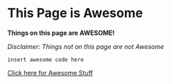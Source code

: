 # This Page is Awesome
**Things on this page are AWESOME!**

*Disclaimer: Things not on this page are not Awesome*

```insert awesome code here```

[Click here for Awesome Stuff](https://www.youtube.com/watch?v=StTqXEQ2l-Y)